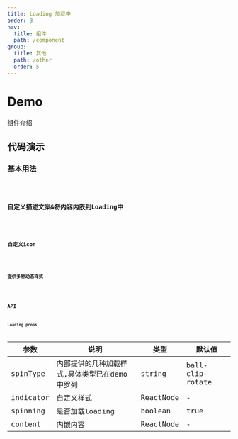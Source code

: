 ```yaml
---
title: Loading 加载中
order: 3
nav:
  title: 组件
  path: /component
group:
  title: 其他
  path: /other
  order: 5
---
```


# Demo
组件介绍

## 代码演示

### 基本用法
<code src="./demo/demo1.tsx" />

### 自定义描述文案&将内容内嵌到Loading中
<code src="./demo/demo2.tsx" />

### 自定义icon
<code src="./demo/demo3.tsx" />

### 提供多种动态样式
<code src="./demo/demo4.tsx" />

## API
### Loading props

| 参数   | 说明          | 类型   | 默认值 |
| ------ | ------------- | ------ | ------ |
| spinType  | 内部提供的几种加载样式,具体类型已在demo中罗列 | string |ball-clip-rotate |
| indicator | 自定义样式                               | ReactNode | -    |
| spinning  | 是否加载loading                          | boolean | true   |
| content   | 内嵌内容                                 | ReactNode | -    |
